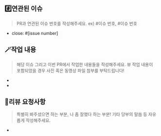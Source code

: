 ## #️⃣연관된 이슈
>PR과 연관된 이슈 번호를 작성해주세요. ex) #이슈 번호, #이슈 번호

- close: #[issue number]

## 🪄작업 내용
>해당 이슈 그리고 이번 PR에서 작업한 내용들을 작성해주세요.
>뷰 작업 내용이 포함되었을 경우 사진 혹은 동영상 파일 첨부를 부탁드립니다!

-
-


## 💖리뷰 요청사항
>특별히 봐주셨으면 하는 부분, 나 좀 잘했다 하는 부분! 기타 당부의 말씀 등 자유롭게 작성해주세요.

-